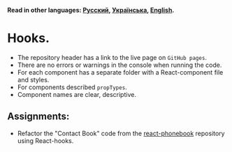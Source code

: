 **Read in other languages: [Русский](README.md), [Українська](README.ua.md),
[English](README.en.md).**

# Hooks.

- The repository header has a link to the live page on `GitHub pages`.
- There are no errors or warnings in the console when running the code.
- For each component has a separate folder with a React-component file and
  styles.
- For components described `propTypes`.
- Component names are clear, descriptive.

## Assignments:

- Refactor the "Contact Book" code from the
  [react-phonebook](https://github.com/YevhenChementsov/react-phonebook)
  repository using React-hooks.
